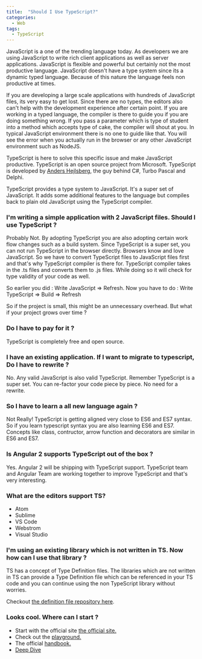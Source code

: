 ```yaml
---
title:  "Should I Use TypeScript?"
categories:
  - Web
tags:
  - TypeScript
---
```


JavaScript is a one of the trending language today. As developers we are using JavaScript to write rich client applications as well as server applications. JavaScript is flexible and powerful but certainly not the most productive language. JavaScript doesn't have a type system since its a dynamic typed language. Because of this nature the language feels non productive at times.

If you are developing a large scale applications with hundreds of JavaScript files, its very easy to get lost. Since there are no types, the editors also can't help with the development experience after certain point. If you are working in a typed language, the compiler is there to guide you if you are doing something wrong. If you pass a parameter which is type of student into a method which accepts type of cake, the compiler will shout at you. In typical JavaScript environment there is no one to guide like that. You will see the error when you actually run in the browser or any other JavaScript environment such as NodeJS.

TypeScript is here to solve this specific issue and make JavaScript productive. TypeScript is an open source project from Microsoft. TypeScript is developed by [Anders Hejlsberg](https://en.wikipedia.org/wiki/Anders_Hejlsberg), the guy behind C#, Turbo Pascal and Delphi.

TypeScript provides a type system to JavaScript. It's a super set of JavaScript. It adds some additional features to the language but compiles back to plain old JavaScript using the TypeScript compiler.


### I'm writing a simple application with 2 JavaScript files. Should I use TypeScript ?
Probably Not. By adopting TypeScript you are also adopting certain work flow changes such as a build system.
Since TypeScript is a super set, you can not run TypeScript in the browser directly. Browsers know and love JavaScript. So we have to convert TypeScript files to JavaScript files first and that's why TypeScript compiler is there for. TypeScript compiler takes in the .ts files and converts them to .js files. While doing so it will check for type validity of your code as well.

So earlier you did : Write JavaScript => Refresh.
Now you have to do : Write TypeScript => Build => Refresh

So if the project is small, this might be an unnecessary overhead. But what if your project grows over time ?

### Do I have to pay for it ?
TypeScript is completely free and open source.

### I have an existing application. If I want to migrate to typescript, Do I have to rewrite ?
No. Any valid JavaScript is also valid TypeScript. Remember TypeScript is a super set. You can re-factor your code piece by piece. No need for a rewrite.

### So I have to learn a all new language again ?
Not Really! TypeScript is getting aligned very close to ES6 and ES7 syntax. So if you learn typescript syntax you are also learning ES6 and ES7. Concepts like class, contructor, arrow function and decorators are similar in ES6 and ES7.

### Is Angular 2 supports TypeScript out of the box ?
Yes. Angular 2 will be shipping with TypeScript support. TypeScript team and Angular Team are working together to improve TypeScript and that's very interesting.

### What are the editors support TS?
- Atom
- Sublime
- VS Code
- Webstrom
- Visual Studio

### I'm using an existing library which is not written in TS. Now how can I use that library ?
TS has a concept of Type Definition files. The libraries which are not written in TS can provide a Type Definition file which can be referenced in your TS code and you can continue using the non TypeScript library without worries.

Checkout [the definition file repository here](http://definitelytyped.org/tsd/).

### Looks cool. Where can I start ?

- Start with the official site [the official site.](http://www.typescriptlang.org/)
- Check out the [playground.](http://www.typescriptlang.org/Playground)
- The official [handbook.](http://www.typescriptlang.org/Handbook)
- [Deep Dive](http://basarat.gitbooks.io/typescript/content/docs/getting-started.html)
